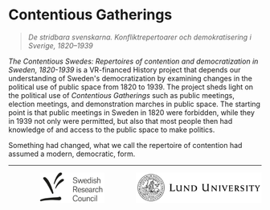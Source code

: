 # Contentious Gatherings

> *De stridbara svenskarna. Konfliktrepertoarer och demokratisering i Sverige, 1820–1939*

*The Contentious Swedes: Repertoires of contention and democratization in Sweden, 1820-1939*
is a VR-financed History project that depends our understanding of Sweden's
democratization by examining changes in the political use of public space from
1820 to 1939. The project sheds light on the political use of
*Contentious Gatherings* such as public meetings, election meetings,
and demonstration marches in public space.
The starting point is that public meetings in Sweden in 1820 were forbidden,
while they in 1939 not only were permitted, but also that most people then had
knowledge of and access to the public space to make politics.

Something had changed, what we call the repertoire of contention had assumed a modern,
democratic, form.

---

<p align="center" width="70%">
<a href="https://www.vr.se/en" target="_blank"><img src="images/logo-en-vr.png" alt="Vetenskaps Rådet" height=60></a>
<a href="https://www.lunduniversity.lu.se/" target="_blank"><img src="images/logo-en-lund.png" alt="Lund University" height=60 style="float: right"></a>
<p>
